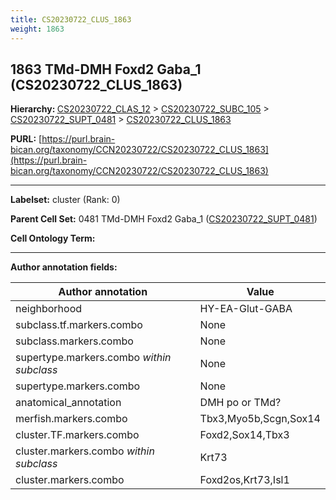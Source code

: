 ```yaml
---
title: CS20230722_CLUS_1863
weight: 1863
---
```

## 1863 TMd-DMH Foxd2 Gaba_1 (CS20230722_CLUS_1863)
<b>Hierarchy: </b>
[CS20230722_CLAS_12](../CS20230722_CLAS_12) >
[CS20230722_SUBC_105](../CS20230722_SUBC_105) >
[CS20230722_SUPT_0481](../CS20230722_SUPT_0481) >
[CS20230722_CLUS_1863](../CS20230722_CLUS_1863)

**PURL:** [https://purl.brain-bican.org/taxonomy/CCN20230722/CS20230722_CLUS_1863](https://purl.brain-bican.org/taxonomy/CCN20230722/CS20230722_CLUS_1863)

---


**Labelset:** cluster (Rank: 0)

**Parent Cell Set:** 0481 TMd-DMH Foxd2 Gaba_1 ([CS20230722_SUPT_0481](../CS20230722_SUPT_0481))



**Cell Ontology Term:** 

[MARKER GENES.]: #


---

[TRANSFERRED ANNOTATIONS.]: #


[AUTHOR ANNOTATION FIELDS.]: #


**Author annotation fields:**

| Author annotation | Value |
|-------------------|-------|
|neighborhood|HY-EA-Glut-GABA|
|subclass.tf.markers.combo|None|
|subclass.markers.combo|None|
|supertype.markers.combo _within subclass_|None|
|supertype.markers.combo|None|
|anatomical_annotation|DMH po or TMd?|
|merfish.markers.combo|Tbx3,Myo5b,Scgn,Sox14|
|cluster.TF.markers.combo|Foxd2,Sox14,Tbx3|
|cluster.markers.combo _within subclass_|Krt73|
|cluster.markers.combo|Foxd2os,Krt73,Isl1|
